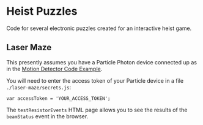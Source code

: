 # Heist Puzzles

Code for several electronic puzzles created for an interactive heist game.

## Laser Maze

This presently assumes you have a Particle Photon device connected up as in the [Motion Detector
Code Example](https://docs.particle.io/guide/getting-started/examples/photon/#make-a-motion-detector-publish-and-the-console).

You will need to enter the access token of your Particle device in a file `./laser-maze/secrets.js`:
```
var accessToken = 'YOUR_ACCESS_TOKEN';
```

The `testResistorEvents` HTML page allows you to see the results of the `beamStatus` event in the browser.